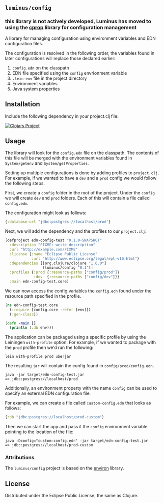 ## `luminus/config`

### this library is not actively developed, Luminus has moved to using the [cprop](https://github.com/tolitius/cprop/tree/master/src/cprop) library for configuration management

A library for managing configuration using environment variables and EDN configuration files.

The configuration is resolved in the following order, the variables found in later configurations will replace those declared earlier:

1. `config.edn` on the classpath
2. EDN file specified using the `config` envrionment variable
2.  `.lein-env` file in the project directory
3. Environment variables
4. Java system properties

## Installation

Include the following dependency in your project.clj file:

[![Clojars Project](https://img.shields.io/clojars/v/luminus/config.svg)](https://clojars.org/luminus/config)

## Usage

The library will look for the `config.edn` file on the classpath. The contents of this
file will be merged with the environment variables found in `System/getenv` and `System/getProperties`.

Setting up multiple configurations is done by adding profiles to `project.clj`. For example,
if we wanted to have a `dev` and a `prod` config we would follow the following steps.

First, we create a `config` folder in the root of the project. Under the `config` we will create `dev`
and `prod` folders. Each of this will contain a file called `config.edn`.

The configuration might look as follows:

```clojure
{:database-url "jdbc:postgres://localhost/prod"}
```

Next, we will add the dependency and the profiles to our `project.clj`:

```clojure
(defproject edn-config-test "0.1.0-SNAPSHOT"
  :description "FIXME: write description"
  :url "http://example.com/FIXME"
  :license {:name "Eclipse Public License"
            :url "http://www.eclipse.org/legal/epl-v10.html"}
  :dependencies [[org.clojure/clojure "1.6.0"]
                 [luminus/config "0.1"]]
  :profiles {:prod {:resource-paths ["config/prod"]}
             :dev  {:resource-paths ["config/dev"]}}
  :main edn-config-test.core)

```

We can now access the config variables the `config.edn` found under the resource path specified in the profile.


```clojure
(ns edn-config-test.core
  (:require [config.core :refer [env]])
  (:gen-class))

(defn -main []
  (println (:db env)))
```

The application can be packaged using a specific profile by using the Leiningen `with-profile` option.
For example, if we wanted to package with the `prod` profile then we'd run the following:

```
lein with-profile prod uberjar
```

The resulting `jar` will contain the config found in `config/prod/config.edn`.

```
java -jar target/edn-config-test.jar
=> jdbc:postgres://localhost/prod
```


Additionally, an environment property with the name `config` can be used to specify an external EDN configuration file.

For example, we can create a file called `custom-config.edn` that looks as follows:


```clojure
{:db "jdbc:postgres://localhost/prod-custom"}
```

Then we can start the app and pass it the `config` environment variable pointing to the location of the file:

```
java -Dconfig="custom-config.edn" -jar target/edn-config-test.jar
=> jdbc:postgres://localhost/prod-custom
```



### Attributions

The `luminus/config` project is based on the [environ](https://github.com/weavejester/environ) library.

## License

Distributed under the Eclipse Public License, the same as Clojure.

